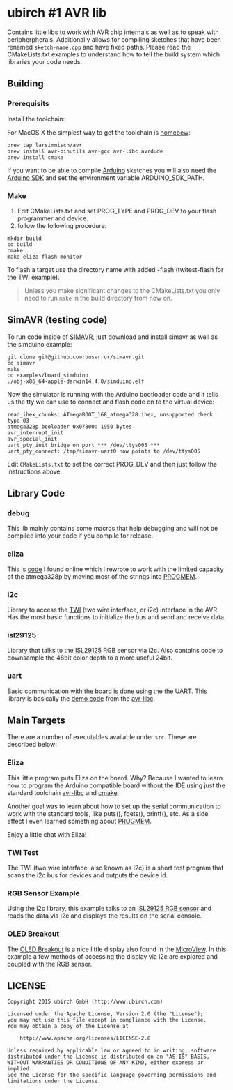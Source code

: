 # ubirch #1 AVR lib

Contains little libs to work with AVR chip internals as well as to speak with peripherpherals.
Additionally allows for compiling sketches that have been renamed ```sketch-name.cpp``` and
have fixed paths. Please read the CMakeLists.txt examples to understand how to tell the build
system which libraries your code needs.

## Building
 
### Prerequisits

Install the toolchain:

For MacOS X the simplest way to get the toolchain is [homebew](http://brew.sh/):

```
brew tap larsimmisch/avr
brew install avr-binutils avr-gcc avr-libc avrdude
brew install cmake
```

If you want to be able to compile [Arduino](https://www.arduino.cc/) sketches you will also need
the [Arduino SDK](https://www.arduino.cc/en/Main/Software) and set the environment variable ARDUINO_SDK_PATH.

### Make

1. Edit CMakeLists.txt and set PROG_TYPE and PROG_DEV to your flash programmer and device.
2. follow the following procedure:

```
mkdir build
cd build
cmake ..
make eliza-flash monitor
```

To flash a target use the directory name with added -flash (twitest-flash for the TWI example).

> Unless you make significant changes to the CMakeLists.txt you only need to run ```make``` in
> the build directory from now on.

## SimAVR (testing code)

To run code inside of [SIMAVR](https://github.com/buserror/simavr), just download and install simavr as well as the simduino
example:

```
git clone git@github.com:buserror/simavr.git
cd simavr
make
cd examples/board_simduino
./obj-x86_64-apple-darwin14.4.0/simduino.elf 
```

Now the simulator is running with the Arduino bootloader code and it tells us the tty we can
use to connect and flash code on to the virtual device:

```
read_ihex_chunks: ATmegaBOOT_168_atmega328.ihex, unsupported check type 03
atmega328p booloader 0x07800: 1950 bytes
avr_interrupt_init
avr_special_init
uart_pty_init bridge on port *** /dev/ttys005 ***
uart_pty_connect: /tmp/simavr-uart0 now points to /dev/ttys005
```

Edit ```CMakeLists.txt``` to set the correct PROG_DEV and then just follow the instructions above.

## Library Code

### debug

This lib mainly contains some macros that help debugging and will not be compiled into your
code if you compile for release.

### eliza

This is [code](https://github.com/itmm/eliza)
I found online which I rewrote to work with the limited capacity of the atmega328p by
moving most of the strings into [PROGMEM](http://www.fourwalledcubicle.com/AVRArticles.php).
 
### i2c

Library to access the [TWI](http://www.nongnu.org/avr-libc/user-manual/group__twi__demo.html)
(two wire interface, or i2c) interface in the AVR. Has the most basic functions to initialize
the bus and send and receive data.

### isl29125

Library that talks to the [ISL29125](http://www.intersil.com/content/dam/Intersil/documents/isl2/isl29125.pdf)
RGB sensor via i2c. Also contains code to downsample the 48bit color depth to a more useful 24bit.

### uart

Basic communication with the board is done using the the UART. This library is basically
the [demo code](http://www.nongnu.org/avr-libc/user-manual/group__stdiodemo.html) from
the [avr-libc](http://www.nongnu.org/avr-libc/).

## Main Targets
 
There are a number of executables available under ```src```. These are described below: 

### Eliza

This little program puts Eliza on the board. Why? Because I wanted to learn how to
program the Arduino compatible board without the IDE using just the standard toolchain
[avr-libc](http://www.nongnu.org/avr-libc/) and [cmake](http://www.cmake.org/).

Another goal was to learn about how to set up the serial communication to work with
the standard tools, like puts(), fgets(), printf(), etc. As a side effect I even learned
something about [PROGMEM](http://www.fourwalledcubicle.com/AVRArticles.php).

Enjoy a little chat with Eliza!

### TWI Test

The TWI (two wire interface, also known as i2c) is a short test program that scans the i2c
bus for devices and outputs the device id.

### RGB Sensor Example

Using the i2c library, this example talks to an [ISL29125 RGB sensor](https://www.sparkfun.com/products/12829)
and reads the data via i2c and displays the results on the serial console.

### OLED Breakout

The [OLED Breakout](https://www.sparkfun.com/products/13003) is a nice little display also found in
the [MicroView](http://microview.io/). In this example a few methods of accessing the display via i2c
are explored and coupled with the RGB sensor.

## LICENSE

    Copyright 2015 ubirch GmbH (http://www.ubirch.com)
    
    Licensed under the Apache License, Version 2.0 (the "License");
    you may not use this file except in compliance with the License.
    You may obtain a copy of the License at
    
        http://www.apache.org/licenses/LICENSE-2.0
    
    Unless required by applicable law or agreed to in writing, software
    distributed under the License is distributed on an "AS IS" BASIS,
    WITHOUT WARRANTIES OR CONDITIONS OF ANY KIND, either express or implied.
    See the License for the specific language governing permissions and
    limitations under the License.
